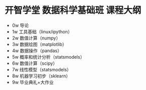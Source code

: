 # 开智学堂 数据科学基础班 课程大纲

- 0w 导论
- 1w 工具基础（linux/ipython）
- 2w 数值计算（numpy）
- 3w 数据绘图（matplotlib）
- 4w 数据操作（pandas）
- 5w 概率和统计分析（statsmodels）
- 6w 数值计算（scipy）
- 7w 线性模型（statsmodels）
- 8w 机器学习初步（sklearn）
- 9w 毕业典礼+大作业


